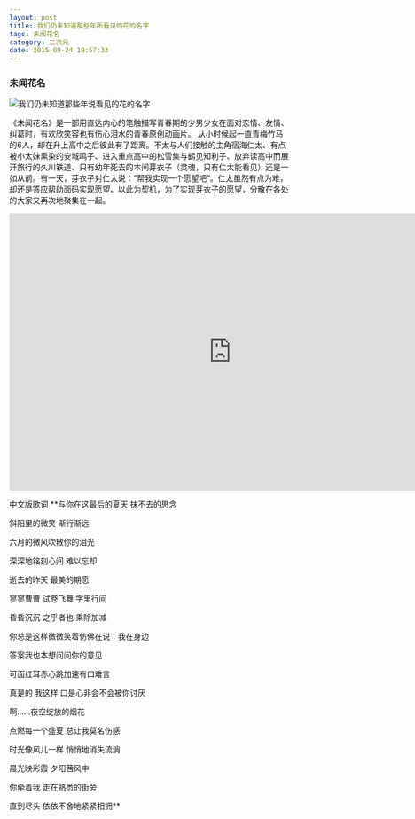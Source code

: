 ```yaml
---
layout: post
title: 我们仍未知道那些年所看见的花的名字
tags: 未闻花名
category: 二次元
date: 2015-09-24 19:57:33
---
```


### 未闻花名

![我们仍未知道那些年说看见的花的名字](http://7xlkoc.com1.z0.glb.clouddn.com/flowername.jpg "我们仍未知道那些年说看见的花的名字")

《未闻花名》是一部用直达内心的笔触描写青春期的少男少女在面对恋情、友情、纠葛时，有欢欣笑容也有伤心泪水的青春原创动画片。
从小时候起一直青梅竹马的6人，却在升上高中之后彼此有了距离。不太与人们接触的主角宿海仁太、有点被小太妹熏染的安城鸣子、进入重点高中的松雪集与鹤见知利子、放弃读高中而展开旅行的久川铁道、只有幼年死去的本间芽衣子（灵魂，只有仁太能看见）还是一如从前。有一天，芽衣子对仁太说：“帮我实现一个愿望吧”。仁太虽然有点为难，却还是答应帮助面码实现愿望。以此为契机，为了实现芽衣子的愿望，分散在各处的大家又再次地聚集在一起。

<iframe style="width: 800px; height: 500px;" src="http://static.hdslb.com/miniloader.swf?aid=2928665&amp;page=1" width="300" height="150" frameborder="no" scrolling="no"></iframe>

中文版歌词
**与你在这最后的夏天 抹不去的思念

斜阳里的微笑 渐行渐远

六月的微风吹散你的泪光

深深地铭刻心间 难以忘却

逝去的昨天 最美的期愿

寥寥曹曹 试卷飞舞 字里行间

昏昏沉沉 之乎者也 乘除加减

你总是这样微微笑着仿佛在说：我在身边

答案我也本想问问你的意见

可面红耳赤心跳加速有口难言

真是的 我这样 口是心非会不会被你讨厌

啊……夜空绽放的烟花

点燃每一个盛夏 总让我莫名伤感

时光像风儿一样 悄悄地消失流淌

晨光映彩霞 夕阳茜风中

你牵着我 走在熟悉的街旁

直到尽头 依依不舍地紧紧相拥**
